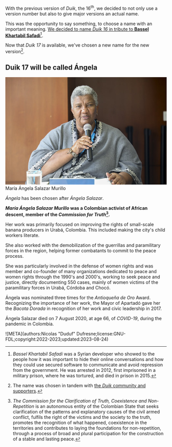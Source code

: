 With the previous version of *Duik*, the 16<sup>th</sup>, we decided to not only use a version number but also to give major versions an actual name.

This was the opportunity to say something, to choose a name with an important meaning. [We decided to name *Duik 16* in tribute to **Bassel Khartabil Safadi**](bassel.md)[^1].

Now that *Duik 17* is available, we've chosen a new name for the new version[^2].

## Duik 17 will be called Ángela

![*María Ángela Salazar Murillo*](img/angela.jpeg)  
María Ángela Salazar Murillo

*Ángela* has been chosen after *Ángela Salazar*.

__*María Ángela Salazar Murillo* was a Colombian activist of African descent, member of the *Commission for Truth*[^3].__

Her work was primarily focused on improving the rights of small-scale banana producers in Urabá, Colombia. This included making the city's child workers literate.

She also worked with the demobilization of the guerrillas and paramilitary forces in the region, helping former combatants to commit to the peace process.

She was particularly involved in the defense of women rights and was member and co-founder of many organizations dedicated to peace and women rights through the 1990's and 2000's, working to seek peace and justice, directly documenting 550 cases, mainly of women victims of the paramilitary forces in Urabá, Córdoba and Chocó.

Ángela was nominated three times for the *Antioqueña de Oro* Award. Recognizing the importance of her work, the Mayor of Apartadó gave her the *Bacota Dorada* in recognition of her work and civic leadership in 2017.

Ángela Salazar died on 7 August 2020, at age 66, of *COVID-19*, during the pandemic in Colombia.

[^1]: *Bassel Khartabil Safadi* was a Syrian developer who showed to the people how it was important to hide their online conversations and how they could use secured software to communicate and avoid repression from the government. He was arrested in 2012, first imprisoned in a military prison, where he was tortured, and died in prison in 2015.

[^2]: The name was chosen in tandem with [the *Duik* community and supporters](https://membership.rxlab.info).

[^3]: *The Commission for the Clarification of Truth, Coexistence and Non-Repetition* is an autonomous entity of the Colombian State that seeks clarification of the patterns and explanatory causes of the civil armed conflict, fulfils the right of the victims and the society to the truth, promotes the recognition of what happened, coexistence in the territories and contributes to laying the foundations for non-repetition, through a process of broad and plural participation for the construction of a stable and lasting peace.


![META](authors:Nicolas "Duduf" Dufresne;license:GNU-FDL;copyright:2022-2023;updated:2023-08-24)
